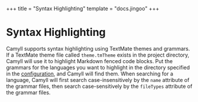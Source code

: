+++
title = "Syntax Highlighting"
template = "docs.jingoo"
+++

# Syntax Highlighting

Camyll supports syntax highlighting using TextMate themes and grammars. If a
TextMate theme file called `theme.tmTheme` exists in the project directory,
Camyll will use it to highlight Markdown fenced code blocks. Put the grammars
for the languages you want to highlight in the directory specified in the
[configuration](configuration.html), and Camyll will find them. When searching
for a language, Camyll will first search case-insensitively by the `name`
attribute of the grammar files, then search case-sensitively by the `fileTypes`
attribute of the grammar files.
